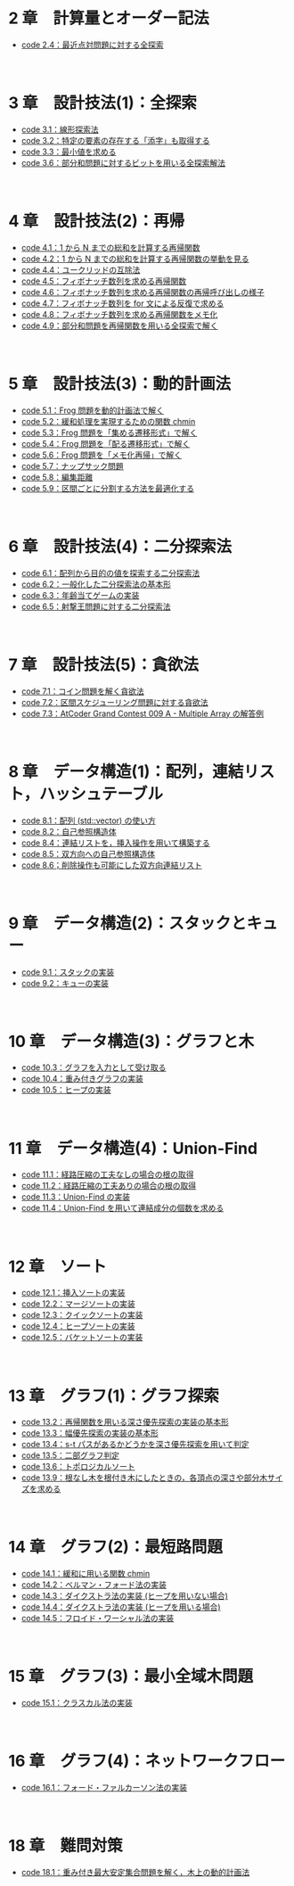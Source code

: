 # 2 章　計算量とオーダー記法

- [code 2.4：最近点対問題に対する全探索](https://github.com/drken1215/book_algorithm_solution/blob/master/codes/chap02/code_2_4.cpp)



　

# 3 章　設計技法(1)：全探索

- [code 3.1：線形探索法](https://github.com/drken1215/book_algorithm_solution/blob/master/codes/chap03/code_3_1.cpp)
- [code 3.2：特定の要素の存在する「添字」も取得する](https://github.com/drken1215/book_algorithm_solution/blob/master/codes/chap03/code_3_2.cpp)
- [code 3.3：最小値を求める](https://github.com/drken1215/book_algorithm_solution/blob/master/codes/chap03/code_3_3.cpp) 
- [code 3.6：部分和問題に対するビットを用いる全探索解法](https://github.com/drken1215/book_algorithm_solution/blob/master/codes/chap03/code_3_6.cpp)



　

# 4 章　設計技法(2)：再帰

- [code 4.1：1 から N までの総和を計算する再帰関数](https://github.com/drken1215/book_algorithm_solution/blob/master/codes/chap04/code_4_1.cpp)
- [code 4.2：1 から N までの総和を計算する再帰関数の挙動を見る](https://github.com/drken1215/book_algorithm_solution/blob/master/codes/chap04/code_4_2.cpp)
- [code 4.4：ユークリッドの互除法](https://github.com/drken1215/book_algorithm_solution/blob/master/codes/chap04/code_4_4.cpp)
- [code 4.5：フィボナッチ数列を求める再帰関数](https://github.com/drken1215/book_algorithm_solution/blob/master/codes/chap04/code_4_5.cpp)
- [code 4.6：フィボナッチ数列を求める再帰関数の再帰呼び出しの様子](https://github.com/drken1215/book_algorithm_solution/blob/master/codes/chap04/code_4_6.cpp)
- [code 4.7：フィボナッチ数列を for 文による反復で求める](https://github.com/drken1215/book_algorithm_solution/blob/master/codes/chap04/code_4_7.cpp)
- [code 4.8：フィボナッチ数列を求める再帰関数をメモ化](https://github.com/drken1215/book_algorithm_solution/blob/master/codes/chap04/code_4_8.cpp)
- [code 4.9：部分和問題を再帰関数を用いる全探索で解く](https://github.com/drken1215/book_algorithm_solution/blob/master/codes/chap04/code_4_9.cpp)



　

# 5 章　設計技法(3)：動的計画法

- [code 5.1：Frog 問題を動的計画法で解く](https://github.com/drken1215/book_algorithm_solution/blob/master/codes/chap05/code_5_1.cpp)
- [code 5.2：緩和処理を実現するための関数 chmin](https://github.com/drken1215/book_algorithm_solution/blob/master/codes/chap05/code_5_2.cpp)
- [code 5.3：Frog 問題を「集める遷移形式」で解く](https://github.com/drken1215/book_algorithm_solution/blob/master/codes/chap05/code_5_3.cpp)
- [code 5.4：Frog 問題を「配る遷移形式」で解く](https://github.com/drken1215/book_algorithm_solution/blob/master/codes/chap05/code_5_4.cpp)
- [code 5.6：Frog 問題を「メモ化再帰」で解く](https://github.com/drken1215/book_algorithm_solution/blob/master/codes/chap05/code_5_6.cpp)
- [code 5.7：ナップサック問題](https://github.com/drken1215/book_algorithm_solution/blob/master/codes/chap05/code_5_7.cpp)
- [code 5.8：編集距離](https://github.com/drken1215/book_algorithm_solution/blob/master/codes/chap05/code_5_8.cpp)
- [code 5.9：区間ごとに分割する方法を最適化する](https://github.com/drken1215/book_algorithm_solution/blob/master/codes/chap05/code_5_9.cpp)



　

# 6 章　設計技法(4)：二分探索法

- [code 6.1：配列から目的の値を探索する二分探索法](https://github.com/drken1215/book_algorithm_solution/blob/master/codes/chap06/code_6_1.cpp) 
- [code 6.2：一般化した二分探索法の基本形](https://github.com/drken1215/book_algorithm_solution/blob/master/codes/chap06/code_6_2.cpp) 
- [code 6.3：年齢当てゲームの実装](https://github.com/drken1215/book_algorithm_solution/blob/master/codes/chap06/code_6_3.cpp) 
- [code 6.5：射撃王問題に対する二分探索法](https://github.com/drken1215/book_algorithm_solution/blob/master/codes/chap06/code_6_5.cpp) 



　

# 7 章　設計技法(5)：貪欲法

- [code 7.1：コイン問題を解く貪欲法](https://github.com/drken1215/book_algorithm_solution/blob/master/codes/chap07/code_7_1.cpp) 
- [code 7.2：区間スケジューリング問題に対する貪欲法](https://github.com/drken1215/book_algorithm_solution/blob/master/codes/chap07/code_7_2.cpp) 
- [code 7.3：AtCoder Grand Contest 009 A - Multiple Array の解答例](https://github.com/drken1215/book_algorithm_solution/blob/master/codes/chap07/code_7_3.cpp) 



　

# 8 章　データ構造(1)：配列，連結リスト，ハッシュテーブル

- [code 8.1：配列 (std::vector) の使い方](https://github.com/drken1215/book_algorithm_solution/blob/master/codes/chap08/code_8_1.cpp) 
- [code 8.2：自己参照構造体](https://github.com/drken1215/book_algorithm_solution/blob/master/codes/chap08/code_8_2.cpp) 
- [code 8.4：連結リストを，挿入操作を用いて構築する](https://github.com/drken1215/book_algorithm_solution/blob/master/codes/chap08/code_8_4.cpp) 
- [code 8.5：双方向への自己参照構造体](https://github.com/drken1215/book_algorithm_solution/blob/master/codes/chap08/code_8_5.cpp) 
- [code 8.6；削除操作も可能にした双方向連結リスト](https://github.com/drken1215/book_algorithm_solution/blob/master/codes/chap08/code_8_6.cpp) 



　

# 9 章　データ構造(2)：スタックとキュー

- [code 9.1：スタックの実装](https://github.com/drken1215/book_algorithm_solution/blob/master/codes/chap09/code_9_1.cpp) 
- [code 9.2：キューの実装](https://github.com/drken1215/book_algorithm_solution/blob/master/codes/chap09/code_9_2.cpp) 



　

# 10 章　データ構造(3)：グラフと木

- [code 10.3：グラフを入力として受け取る](https://github.com/drken1215/book_algorithm_solution/blob/master/codes/chap10/code_10_3.cpp) 
- [code 10.4：重み付きグラフの実装](https://github.com/drken1215/book_algorithm_solution/blob/master/codes/chap10/code_10_4.cpp) 
- [code 10.5：ヒープの実装](https://github.com/drken1215/book_algorithm_solution/blob/master/codes/chap10/code_10_5.cpp) 



　

# 11 章　データ構造(4)：Union-Find

- [code 11.1：経路圧縮の工夫なしの場合の根の取得](https://github.com/drken1215/book_algorithm_solution/blob/master/codes/chap11/code_11_1.cpp) 
- [code 11.2：経路圧縮の工夫ありの場合の根の取得](https://github.com/drken1215/book_algorithm_solution/blob/master/codes/chap11/code_11_2.cpp) 
- [code 11.3：Union-Find の実装](https://github.com/drken1215/book_algorithm_solution/blob/master/codes/chap11/code_11_3.cpp) 
- [code 11.4：Union-Find を用いて連結成分の個数を求める](https://github.com/drken1215/book_algorithm_solution/blob/master/codes/chap11/code_11_4.cpp) 



　

# 12 章　ソート

- [code 12.1：挿入ソートの実装](https://github.com/drken1215/book_algorithm_solution/blob/master/codes/chap12/code_12_1.cpp) 
- [code 12.2：マージソートの実装](https://github.com/drken1215/book_algorithm_solution/blob/master/codes/chap12/code_12_2.cpp) 
- [code 12.3：クイックソートの実装](https://github.com/drken1215/book_algorithm_solution/blob/master/codes/chap12/code_12_3.cpp) 
- [code 12.4：ヒープソートの実装](https://github.com/drken1215/book_algorithm_solution/blob/master/codes/chap12/code_12_4.cpp)
- [code 12.5：バケットソートの実装](https://github.com/drken1215/book_algorithm_solution/blob/master/codes/chap12/code_12_5.cpp)  



　

# 13 章　グラフ(1)：グラフ探索

- [code 13.2：再帰関数を用いる深さ優先探索の実装の基本形](https://github.com/drken1215/book_algorithm_solution/blob/master/codes/chap13/code_13_2.cpp)
- [code 13.3：幅優先探索の実装の基本形](https://github.com/drken1215/book_algorithm_solution/blob/master/codes/chap13/code_13_3.cpp)
- [code 13.4：s-t パスがあるかどうかを深さ優先探索を用いて判定](https://github.com/drken1215/book_algorithm_solution/blob/master/codes/chap13/code_13_4.cpp) 
- [code 13.5：二部グラフ判定](https://github.com/drken1215/book_algorithm_solution/blob/master/codes/chap13/code_13_5.cpp) 
- [code 13.6：トポロジカルソート](https://github.com/drken1215/book_algorithm_solution/blob/master/codes/chap13/code_13_6.cpp)
- [code 13.9：根なし木を根付き木にしたときの，各頂点の深さや部分木サイズを求める](https://github.com/drken1215/book_algorithm_solution/blob/master/codes/chap13/code_13_9.cpp)  



　

# 14 章　グラフ(2)：最短路問題

- [code 14.1：緩和に用いる関数 chmin](https://github.com/drken1215/book_algorithm_solution/blob/master/codes/chap14/code_14_1.cpp) 
- [code 14.2：ベルマン・フォード法の実装](https://github.com/drken1215/book_algorithm_solution/blob/master/codes/chap14/code_14_2.cpp) 
- [code 14.3：ダイクストラ法の実装 (ヒープを用いない場合)](https://github.com/drken1215/book_algorithm_solution/blob/master/codes/chap14/code_14_3.cpp) 
- [code 14.4：ダイクストラ法の実装 (ヒープを用いる場合)](https://github.com/drken1215/book_algorithm_solution/blob/master/codes/chap14/code_14_4.cpp) 
- [code 14.5：フロイド・ワーシャル法の実装](https://github.com/drken1215/book_algorithm_solution/blob/master/codes/chap14/code_14_5.cpp) 



　

# 15 章　グラフ(3)：最小全域木問題

- [code 15.1：クラスカル法の実装](https://github.com/drken1215/book_algorithm_solution/blob/master/codes/chap15/code_15_1.cpp) 



　

# 16 章　グラフ(4)：ネットワークフロー

- [code 16.1：フォード・ファルカーソン法の実装](https://github.com/drken1215/book_algorithm_solution/blob/master/codes/chap16/code_16_1.cpp) 



　

# 18 章　難問対策

- [code 18.1：重み付き最大安定集合問題を解く，木上の動的計画法](https://github.com/drken1215/book_algorithm_solution/blob/master/codes/chap18/code_18_1.cpp) 

